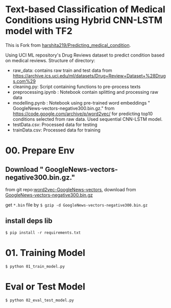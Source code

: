 # Text-based Classification of Medical Conditions using Hybrid CNN-LSTM model with TF2

This is Fork from [harshita219/Predicting_medical_condition](https://github.com/harshita219/Predicting_medical_condition).

Using UCI ML repository's Drug Reviews dataset to predict condition based on medical reviews. 
Structure of directory:

- raw_data: contains raw train and test data from https://archive.ics.uci.edu/ml/datasets/Drug+Review+Dataset+%28Drugs.com%29
- cleaning.py: Script containing functions to pre-process texts
- preprocessing.ipynb : Notebook contain splitting and processing raw data
- modelling.pynb : Notebook using pre-trained word embeddings " GoogleNews-vectors-negative300.bin.gz." from https://code.google.com/archive/p/word2vec/ for predicting top10 conditions selected from raw data. Used sequential CNN-LSTM model.
- testData.csv: Processed data for testing
- trainData.csv: Processed data for training

# 00. Prepare Env

## Download " GoogleNews-vectors-negative300.bin.gz."

from git repo:[word2vec-GoogleNews-vectors](https://github.com/mmihaltz/word2vec-GoogleNews-vectors), download from [GoogleNews-vectors-negative300.bin.gz](https://drive.google.com/file/d/0B7XkCwpI5KDYNlNUTTlSS21pQmM/edit?usp=sharing)

get `*.bin` file by `$ gzip -d GoogleNews-vectors-negative300.bin.gz`

## install deps lib

`$ pip install -r requirements.txt`

# 01. Training Model

`$ python 01_train_model.py`
# Eval or Test Model

`$ python 02_eval_test_model.py`
